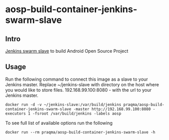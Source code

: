 # aosp-build-container-jenkins-swarm-slave

## Intro
[Jenkins swarm slave](https://wiki.jenkins-ci.org/display/JENKINS/Swarm+Plugin) to build Android Open Source Project

## Usage

Run the following command to connect this image as a slave to your Jenkins master. Replace ~/jenkins-slave with directory on the host where you would like to store files.
192.168.99.100:8080 - with the url to your Jenkins master.

```
docker run -d -v ~/jenkins-slave:/var/build/jenkins praqma/aosp-build-container-jenkins-swarm-slave -master http://192.168.99.100:8080 -executors 1 -fsroot /var/build/jenkins -labels aosp
```

To see full list of available options run the following

```
docker run --rm praqma/aosp-build-container-jenkins-swarm-slave -h
```
